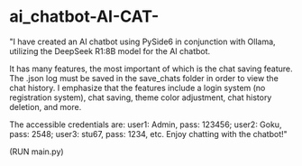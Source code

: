 # ai_chatbot-AI-CAT-
"I have created an AI chatbot using PySide6 in conjunction with Ollama, utilizing the DeepSeek R1:8B model for the AI chatbot.

It has many features, the most important of which is the chat saving feature. The .json log must be saved in the save_chats folder in order to view the chat history. I emphasize that the features include a login system (no registration system), chat saving, theme color adjustment, chat history deletion, and more. 

The accessible credentials are: 
user1: Admin, pass: 123456; 
user2: Goku, pass: 2548; 
user3: stu67, pass: 1234, 
etc. Enjoy chatting with the chatbot!"

(RUN main.py)
